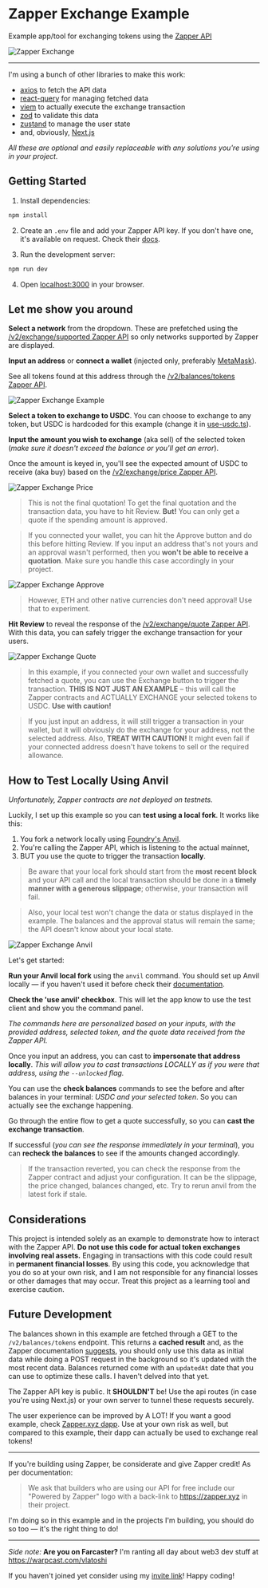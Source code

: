 # Zapper Exchange Example

Example app/tool for exchanging tokens using the [Zapper API](https://build.zapper.fi/)

![Zapper Exchange](https://github.com/vladmee/zapper-exchange-example/blob/main/public/presentation.png)

---

I'm using a bunch of other libraries to make this work:

- [axios](https://github.com/axios/axios) to fetch the API data
- [react-query](https://tanstack.com/query) for managing fetched data
- [viem](https://viem.sh) to actually execute the exchange transaction <!-- spell-check-ignore -->
- [zod](https://zod.dev/) to validate this data
- [zustand](https://github.com/pmndrs/zustand) to manage the user state <!-- spell-check-ignore -->
- and, obviously, [Next.js](https://nextjs.org/)

_All these are optional and easily replaceable with any solutions you're using in your project._

## Getting Started

1. Install dependencies:

```bash
npm install
```

2. Create an `.env` file and add your Zapper API key. If you don't have one, it's available on request. Check their [docs](https://docs.zapper.fi/).

3. Run the development server:

```bash
npm run dev
```

4. Open [localhost:3000](http://localhost:3000) in your browser.

## Let me show you around

**Select a network** from the dropdown. These are prefetched using the [/v2/exchange/supported Zapper API](https://docs.zapper.fi/documentation#tag/Exchange/operation/ExchangeController_getSupportedExchanges) so only networks supported by Zapper are displayed.

**Input an address** or **connect a wallet** (injected only, preferably [MetaMask](https://metamask.io/)).

See all tokens found at this address through the [/v2/balances/tokens Zapper API](https://docs.zapper.fi/documentation#tag/Balances/operation/AppBalanceController_getAppBalances).

![Zapper Exchange Example](https://github.com/vladmee/zapper-exchange-example/blob/main/public/first-view.png)

**Select a token to exchange to USDC**. You can choose to exchange to any token, but USDC is hardcoded for this example (change it in [use-usdc.ts](./src/hooks/use-usdc.ts)).

**Input the amount you wish to exchange** (aka sell) of the selected token (_make sure it doesn't exceed the balance or you'll get an error_).

Once the amount is keyed in, you'll see the expected amount of USDC to receive (aka buy) based on the [/v2/exchange/price Zapper API](https://docs.zapper.fi/documentation#tag/Exchange/operation/ExchangeController_getExchangePrice).

![Zapper Exchange Price](https://github.com/vladmee/zapper-exchange-example/blob/main/public/price.png)

> This is not the final quotation! To get the final quotation and the transaction data, you have to hit Review. **But!** You can only get a quote if the spending amount is approved.

> If you connected your wallet, you can hit the Approve button and do this before hitting Review. If you input an address that's not yours and an approval wasn't performed, then you **won't be able to receive a quotation**. Make sure you handle this case accordingly in your project.

![Zapper Exchange Approve](https://github.com/vladmee/zapper-exchange-example/blob/main/public/approve.png)

> However, ETH and other native currencies don't need approval! Use that to experiment.

**Hit Review** to reveal the response of the [/v2/exchange/quote Zapper API](https://docs.zapper.fi/documentation#tag/Exchange/operation/ExchangeController_getExchangeQuote). With this data, you can safely trigger the exchange transaction for your users.

![Zapper Exchange Quote](https://github.com/vladmee/zapper-exchange-example/blob/main/public/quote.png)

> In this example, if you connected your own wallet and successfully fetched a quote, you can use the Exchange button to trigger the transaction. **THIS IS NOT JUST AN EXAMPLE** – this will call the Zapper contracts and ACTUALLY EXCHANGE your selected tokens to USDC. **Use with caution!**

> If you just input an address, it will still trigger a transaction in your wallet, but it will obviously do the exchange for your address, not the selected address. Also, **TREAT WITH CAUTION!** It might even fail if your connected address doesn't have tokens to sell or the required allowance.

## How to Test Locally Using Anvil

_Unfortunately, Zapper contracts are not deployed on testnets._

Luckily, I set up this example so you can **test using a local fork**. It works like this:

1. You fork a network locally using [Foundry's Anvil](https://book.getfoundry.sh/anvil/).
2. You're calling the Zapper API, which is listening to the actual mainnet,
3. BUT you use the quote to trigger the transaction **locally**.

> Be aware that your local fork should start from the **most recent block** and your API call and the local transaction should be done in a **timely manner with a generous slippage**; otherwise, your transaction will fail.

> Also, your local test won't change the data or status displayed in the example. The balances and the approval status will remain the same; the API doesn't know about your local state.

![Zapper Exchange Anvil](https://github.com/vladmee/zapper-exchange-example/blob/main/public/anvil.png)

Let's get started:

**Run your Anvil local fork** using the `anvil` command. You should set up Anvil locally — if you haven't used it before check their [documentation](https://book.getfoundry.sh/anvil/).

**Check the 'use anvil' checkbox**. This will let the app know to use the test client and show you the command panel.

_The commands here are personalized based on your inputs, with the provided address, selected token, and the quote data received from the Zapper API._

Once you input an address, you can cast to **impersonate that address locally**. _This will allow you to cast transactions LOCALLY as if you were that address, using the `--unlocked` flag._

You can use the **check balances** commands to see the before and after balances in your terminal: _USDC and your selected token_. So you can actually see the exchange happening.

Go through the entire flow to get a quote successfully, so you can **cast the exchange transaction**.

If successful (_you can see the response immediately in your terminal_), you can **recheck the balances** to see if the amounts changed accordingly.

> If the transaction reverted, you can check the response from the Zapper contract and adjust your configuration. It can be the slippage, the price changed, balances changed, etc. Try to rerun anvil from the latest fork if stale.

## Considerations

This project is intended solely as an example to demonstrate how to interact with the Zapper API. **Do not use this code for actual token exchanges involving real assets.** Engaging in transactions with this code could result in **permanent financial losses**. By using this code, you acknowledge that you do so at your own risk, and I am not responsible for any financial losses or other damages that may occur. Treat this project as a learning tool and exercise caution.

## Future Development

The balances shown in this example are fetched through a GET to the `/v2/balances/tokens` endpoint. This returns a **cached result** and, as the Zapper documentation [suggests](https://docs.zapper.fi/docs/apis/api-syntax), you should only use this data as initial data while doing a POST request in the background so it's updated with the most recent data. Balances returned come with an `updatedAt` date that you can use to optimize these calls. I haven't delved into that yet.

The Zapper API key is public. It **SHOULDN'T** be! Use the api routes (in case you're using Next.js) or your own server to tunnel these requests securely.

The user experience can be improved by A LOT! If you want a good example, check [Zapper.xyz dapp](https://zapper.xyz/). Use at your own risk as well, but compared to this example, their dapp can actually be used to exchange real tokens!

---

If you're building using Zapper, be considerate and give Zapper credit! As per documentation:

> We ask that builders who are using our API for free include our "Powered by Zapper" logo with a back-link to https://zapper.xyz in their project.

I'm doing so in this example and in the projects I'm building, you should do so too — it's the right thing to do!

---

_Side note:_ **Are you on Farcaster?** <!-- spell-check-ignore --> I'm ranting all day about web3 dev stuff at https://warpcast.com/vlatoshi

If you haven't joined yet consider using my [invite link](https://warpcast.com/~/invite-page/850603?id=65ab2f57)! Happy coding!
